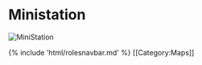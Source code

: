# Ministation

![MiniStation](docs/assets/images/Stations/MiniStation.PNG)

{% include 'html/rolesnavbar.md' %}
[[Category:Maps]]
